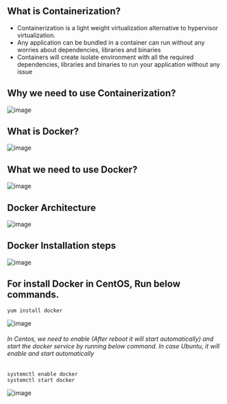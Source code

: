 ## What is Containerization?
* Containerization is a light weight virtualization alternative to hypervisor virtualization. 
* Any application can be bundled in a container can run without any worries about dependencies, libraries and binaries
* Containers will create isolate environment with all the required dependencies, libraries and binaries to run your application without any issue

## Why we need to use Containerization?
  ![image](https://github.com/mahendran-indiabees/MyScripts/assets/96326288/a5527202-4b7f-4885-9a99-05491c191610)

## What is Docker?
![image](https://github.com/mahendran-indiabees/MyScripts/assets/96326288/3dbbed9b-273f-4118-ac52-0d67e5f78de5)

## What we need to use Docker?
![image](https://github.com/mahendran-indiabees/MyScripts/assets/96326288/99fcfaa8-ba38-4118-9fab-7229f06e5c08)

## Docker Architecture
![image](https://github.com/mahendran-indiabees/MyScripts/assets/96326288/712fae26-327a-4723-81bd-f244a39c2327)

## Docker Installation steps
![image](https://github.com/mahendran-indiabees/MyScripts/assets/96326288/5c63190f-e704-4bae-a406-ae3a95f97fc7)

## For install Docker in CentOS,  Run below commands.
```
yum install docker

```
![image](https://github.com/mahendran-indiabees/MyScripts/assets/96326288/6eddcf10-f610-4d7d-b584-c8a2e166ad8c)

###### In Centos, we need to enable (After reboot it will start automatically) and start the docker service by running below command. In case Ubuntu, it will enable and start automatically
```
systemctl enable docker
systemctl start docker

```

![image](https://github.com/mahendran-indiabees/MyScripts/assets/96326288/7190d49d-b404-4812-89f2-78a1c898b28f)


